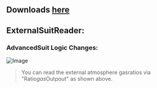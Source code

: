 ## Downloads [here](https://github.com/TerameTechYT/RocketMods/tree/development/Build/x64/Release)

## ExternalSuitReader:
### AdvancedSuit Logic Changes:
![Image](../../img/esr.png)
> You can read the external atmosphere gasratios via "Ratio*gas*Outpout" as shown above. <br>